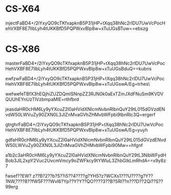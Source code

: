 # CS-X64

injectFaBD4+/2iYxyQO9cTKfxapknB5P31jHP+tXqq38hNc2rIDU7UwVcPocHehVXBF8E7llbLyh4tUKKBfD5PQPWxvBlp8w+xTuUGsBTuw==ebszg

# CS-X86

masterFaBD4+/2iYxyQO9cTKfxapknB5P31jHP+tXqq38hNc2rIDU7UwVcPocHehVXBF8E7llbLyh4tUKKBfD5PQPWxvBlp8w+xTuUGsBduQ==kubns

ewfzwFaBD4+/2iYxyQO9cTKfxapknB5P31jHP+tXqq38hNc2rIDU7UwVcPocHehVXBF8E7llbLyh4tUKKBfD5PQPWxvBlp8w+xTuUGswA/Eg=trhes\



wefwefeTBfX3hEQjhiZUZDQmlSNnpZZ3RJN0k0aExTZmJXdFNuSm9KVDVQUUhEYnUzTlVzbmpaMlE=rthfbrd



jeasdaHR0cHM6Ly9yYXcuZ2l0aHVidXNlcmNvbnRlbnQuY29tL015dGVzdENvdW50LWVuZy90ZXN0L3JlZnMvaGVhZHMvbWFpbi9lbnRlc3Q=ergerf


gtrghrFaBD4+/2iYxyQO9cTKfxapknB5P31jHP+tXqq38hNc2rIDU7UwVcPocHehVXBF8E7llbLyh4tUKKBfD5PQPWxvBlp8w+xTuUGswA/Eg=yuyh


gdfaHR0cHM6Ly9yYXcuZ2l0aHVidXNlcmNvbnRlbnQuY29tL015dGVzdENvdW50LWVuZy90ZXN0L3JlZnMvaGVhZHMvbWFpbi90Mw==hfgnf

a1b2c3aHR0cHM6Ly9yYXcuZ2l0aHVidXNlcmNvbnRlbnQuY29tL3NlbWFydHBob3JlL2xpY2Vuc2UvcmVmcy9oZWFkcy9tYWluL3ZhbGlkLmRhdA==x9y8z7

fwsef??EW? z??B?2??b?5??i5??4????g?YH5?z?WCXs1???U????g?Y??1NW,????8??fW5F???WvI6?Yp??Y?Y??QO????3??B?5RI??n???D??2Qi??S??99erg
